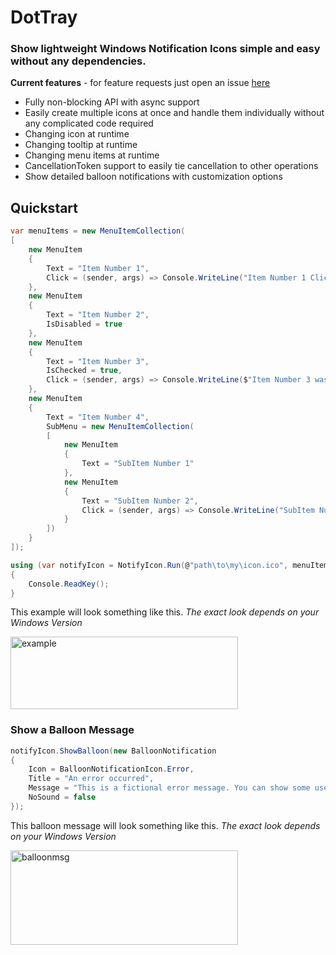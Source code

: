 # DotTray
### Show lightweight Windows Notification Icons simple and easy without any dependencies.

**Current features** - for feature requests just open an issue [here](https://github.com/BlyZeDev/ClipTypr/issues/new?template=enhancement.yml)
- Fully non-blocking API with async support
- Easily create multiple icons at once and handle them individually without any complicated code required
- Changing icon at runtime
- Changing tooltip at runtime
- Changing menu items at runtime
- CancellationToken support to easily tie cancellation to other operations
- Show detailed balloon notifications with customization options

## Quickstart
```cs
var menuItems = new MenuItemCollection(
[
    new MenuItem
    {
        Text = "Item Number 1",
        Click = (sender, args) => Console.WriteLine("Item Number 1 Clicked")
    },
    new MenuItem
    {
        Text = "Item Number 2",
        IsDisabled = true
    },
    new MenuItem
    {
        Text = "Item Number 3",
        IsChecked = true,
        Click = (sender, args) => Console.WriteLine($"Item Number 3 was {(sender.IsChecked ?? false ? "checked" : "unchecked")}")
    },
    new MenuItem
    {
        Text = "Item Number 4",
        SubMenu = new MenuItemCollection(
        [
            new MenuItem
            {
                Text = "SubItem Number 1"
            },
            new MenuItem
            {
                Text = "SubItem Number 2",
                Click = (sender, args) => Console.WriteLine("SubItem Number 2 Clicked")
            }
        ])
    }
]);

using (var notifyIcon = NotifyIcon.Run(@"path\to\my\icon.ico", menuItems, CancellationToken.None))
{
    Console.ReadKey();
}
```
This example will look something like this. *The exact look depends on your Windows Version*

<img width="364" height="116" alt="example" src="https://github.com/user-attachments/assets/91b3baa6-d32d-430f-9c25-f3dbbfeda2cc"/>

### Show a Balloon Message
```cs
notifyIcon.ShowBalloon(new BalloonNotification
{
    Icon = BalloonNotificationIcon.Error,
    Title = "An error occurred",
    Message = "This is a fictional error message. You can show some useful information here :)",
    NoSound = false
});
```
This balloon message will look something like this. *The exact look depends on your Windows Version*

<img width="364" height="151" alt="balloonmsg" src="https://github.com/user-attachments/assets/0ada00c4-ea24-4314-9984-a37f1741b62a" />
